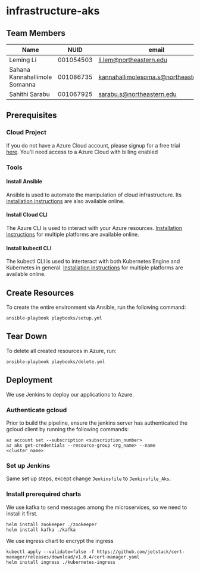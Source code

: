 # infrastructure-aks
## Team Members
Name | NUID | email 
---|---|---
Leming Li | 001054503 | li.lem@northeastern.edu
Sahana Kannahallimole Somanna | 001086735 | kannahallimolesoma.s@northeastern.edu
Sahithi Sarabu | 001067925 | sarabu.s@northeastern.edu
## Prerequisites
### Cloud Project

If you do not have a Azure Cloud account, please signup for a free trial [here](https://portal.azure.com/). You'll need access to a Azure Cloud with billing enabled

### Tools
#### Install Ansible

Ansible is used to automate the manipulation of cloud infrastructure. Its [installation instructions](https://docs.ansible.com/ansible/latest/installation_guide/intro_installation.html) are also available online.

#### Install Cloud CLI

The Azure CLI is used to interact with your Azure resources. [Installation instructions](https://docs.microsoft.com/en-us/cli/azure/install-azure-cli) for multiple platforms are available online.

#### Install kubectl CLI

The kubectl CLI is used to interteract with both Kubernetes Engine and Kubernetes in general. [Installation instructions](https://cloud.google.com/kubernetes-engine/docs/quickstart) for multiple platforms are available online.

## Create Resources

To create the entire environment via Ansible, run the following command:

```console
ansible-playbook playbooks/setup.yml 
```
## Tear Down
To delete all created resources in Azure, run:

```console
ansible-playbook playbooks/delete.yml
```
## Deployment

We use Jenkins to deploy our applications to Azure.

### Authenticate gcloud

Prior to build the pipeline, ensure the jenkins server has authenticated the gcloud client by running the following commands:

```console
az account set --subscription <subscription_number>
az aks get-credentials --resource-group <rg_name> --name <cluster_name>
```
### Set up Jenkins

Same set up steps, except change `Jenkinsfile` to `Jenkinsfile_Aks`.

### Install prerequired charts

We use kafka to send messages among the microservices, so we need to install it first.
```console
helm install zookeeper ./zookeeper
helm install kafka ./kafka
```
We use ingress chart to encrypt the ingress
```console
kubectl apply --validate=false -f https://github.com/jetstack/cert-manager/releases/download/v1.0.4/cert-manager.yaml
helm install ingress ./kubernetes-ingress
```
